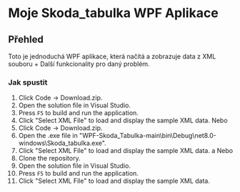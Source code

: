 # Moje Skoda_tabulka WPF Aplikace

## Přehled
Toto je jednoduchá WPF aplikace, která načítá a zobrazuje data z XML souboru + Další funkcionality pro daný problém.

### Jak spustit
1. Click Code -> Download.zip.
2. Open the solution file in Visual Studio.
3. Press `F5` to build and run the application.
4. Click "Select XML File" to load and display the sample XML data.
Nebo
1. Click Code -> Download.zip.
2. Open the .exe file in "WPF-Skoda_Tabulka-main\bin\Debug\net8.0-windows\Skoda_tabulka.exe".
3. Click "Select XML File" to load and display the sample XML data.
a Nebo
1. Clone the repository.
2. Open the solution file in Visual Studio.
3. Press `F5` to build and run the application.
4. Click "Select XML File" to load and display the sample XML data.
